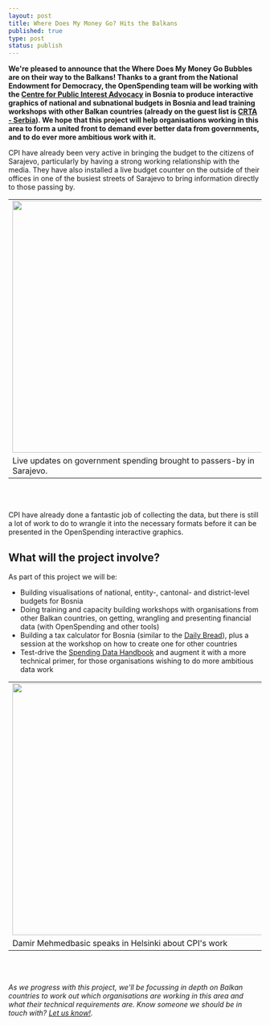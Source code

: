 ```yaml
---
layout: post
title: Where Does My Money Go? Hits the Balkans
published: true
type: post
status: publish
---
```


**We're pleased to announce that the Where Does My Money Go Bubbles are on their way to the Balkans! Thanks to a grant from the National Endowment for Democracy, the OpenSpending team will be working with the [Centre for Public Interest Advocacy](http://cpi.ba/) in Bosnia to produce interactive graphics of national and subnational budgets in Bosnia and lead training workshops with other Balkan countries (already on the guest list is [CRTA - Serbia](http://www.crta.rs/wp/en/)). We hope that this project will help organisations working in this area to form a united front to demand ever better data from governments, and to do ever more ambitious work with it.**

CPI have already been very active in bringing the budget to the citizens of Sarajevo, particularly by having a strong working relationship with the media. They have also installed a live budget counter on the outside of their offices in one of the busiest streets of Sarajevo to bring information directly to those passing by.



<table class="image">
<tr><td><img alt="" src="http://farm8.staticflickr.com/7191/6903153325_0ea750c3da.jpg" title="Bosnian Budget counter - Sarajevo" class="alignnone" width="500" height="500" /></td></tr>
<tr><td class="caption">Live updates on government spending brought to passers-by in Sarajevo.</td></tr>
</table>

<br></br>

CPI have already done a fantastic job of collecting the data, but there is still a lot of work to do to wrangle it into the necessary formats before it can be presented in the OpenSpending interactive graphics.

## What will the project involve?

As part of this project we will be:

* Building visualisations of national, entity-, cantonal- and district-level budgets for Bosnia 
* Doing training and capacity building workshops with organisations from other Balkan countries, on getting, wrangling and presenting financial data (with OpenSpending and other tools)
* Building a tax calculator for Bosnia (similar to the [Daily Bread](http://wheredoesmymoneygo.org/)), plus a session at the workshop on how to create one for other countries
* Test-drive the [Spending Data Handbook](http://openspending.org/blog/2012/09/11/Spending-Data-Handbook.html) and augment it with a more technical primer, for those organisations wishing to do more ambitious data work

<table class="image">
<tr><td><img alt="" src="http://farm9.staticflickr.com/8305/8019242120_3d617890ba.jpg" title="Damir Mehmedbasic speaks in Helsinki" class="alignnone" width="500" height="500" /></td></tr>
<tr><td class="caption">Damir Mehmedbasic speaks in Helsinki about CPI's work</td></tr>
</table>

<br></br>

*As we progress with this project, we'll be focussing in depth on Balkan countries to work out which organisations are working in this area and what their technical requirements are. Know someone we should be in touch with? [Let us know!](mailto:info@openspending.org).*

